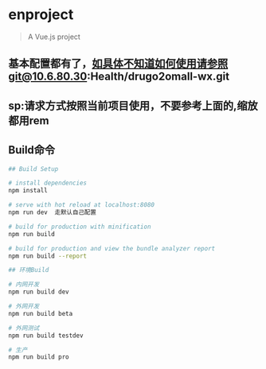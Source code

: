 # enproject

> A Vue.js project
####
## 基本配置都有了，如具体不知道如何使用请参照git@10.6.80.30:Health/drugo2omall-wx.git
## sp:请求方式按照当前项目使用，不要参考上面的,缩放都用rem
####

## Build命令
``` bash
## Build Setup

# install dependencies
npm install

# serve with hot reload at localhost:8080
npm run dev  走默认自己配置

# build for production with minification
npm run build

# build for production and view the bundle analyzer report
npm run build --report

## 环境Build

# 内网开发
npm run build dev

# 外网开发
npm run build beta

# 外网测试
npm run build testdev

# 生产
npm run build pro
```

